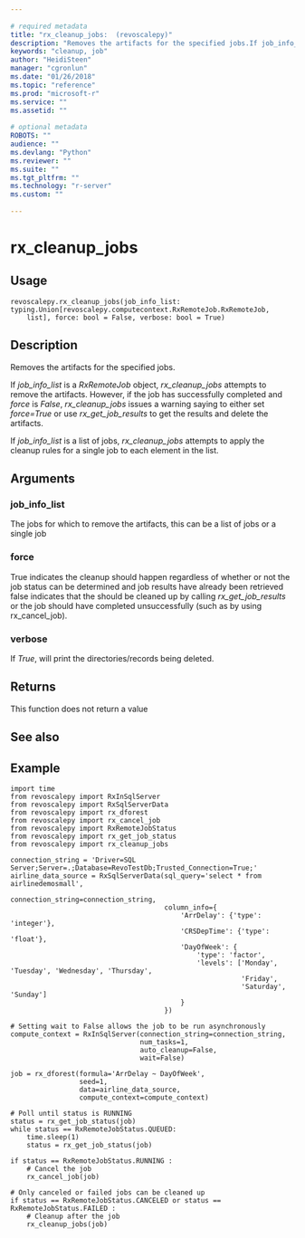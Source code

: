 ```yaml
--- 
 
# required metadata 
title: "rx_cleanup_jobs:  (revoscalepy)" 
description: "Removes the artifacts for the specified jobs.If job_info_list is a RxRemoteJob object, rx_cleanup_jobs attempts to remove the artifacts. However, if the job has successfully completed and force is False, rx_cleanup_jobs issues a warning saying to either set force=True or use rx_get_job_results to get the results and delete the artifacts.If job_info_list is a list of jobs, rx_cleanup_jobs attempts to apply the cleanup rules for a single job to each element in the list." 
keywords: "cleanup, job" 
author: "HeidiSteen" 
manager: "cgronlun" 
ms.date: "01/26/2018" 
ms.topic: "reference" 
ms.prod: "microsoft-r" 
ms.service: "" 
ms.assetid: "" 
 
# optional metadata 
ROBOTS: "" 
audience: "" 
ms.devlang: "Python" 
ms.reviewer: "" 
ms.suite: "" 
ms.tgt_pltfrm: "" 
ms.technology: "r-server" 
ms.custom: "" 
 
---
```


# rx_cleanup_jobs


 


## Usage



```
revoscalepy.rx_cleanup_jobs(job_info_list: typing.Union[revoscalepy.computecontext.RxRemoteJob.RxRemoteJob,
    list], force: bool = False, verbose: bool = True)
```





## Description

Removes the artifacts for the specified jobs.

If *job_info_list* is a *RxRemoteJob* object, *rx_cleanup_jobs* attempts to remove the artifacts. However, if
the job has successfully completed and *force* is *False*, *rx_cleanup_jobs* issues a warning saying to either
set *force=True* or use *rx_get_job_results* to get the results and delete the artifacts.

If *job_info_list* is a list of jobs, *rx_cleanup_jobs* attempts to apply the cleanup rules for a single job to
each element in the list.


## Arguments


### job_info_list

The jobs for which to remove the artifacts, this can be a list of jobs or a single job


### force

True indicates the cleanup should happen regardless of whether or not the job status can be determined
and job results have already been retrieved false indicates that the should be cleaned up by calling
*rx_get_job_results* or the job should have completed unsuccessfully (such as by using rx_cancel_job).


### verbose

If *True*, will print the directories/records being deleted.


## Returns

This function does not return a value


## See also


## Example



```
import time
from revoscalepy import RxInSqlServer
from revoscalepy import RxSqlServerData
from revoscalepy import rx_dforest
from revoscalepy import rx_cancel_job
from revoscalepy import RxRemoteJobStatus
from revoscalepy import rx_get_job_status
from revoscalepy import rx_cleanup_jobs

connection_string = 'Driver=SQL Server;Server=.;Database=RevoTestDb;Trusted_Connection=True;'
airline_data_source = RxSqlServerData(sql_query='select * from airlinedemosmall',
                                      connection_string=connection_string,
                                      column_info={
                                          'ArrDelay': {'type': 'integer'},
                                          'CRSDepTime': {'type': 'float'},
                                          'DayOfWeek': {
                                              'type': 'factor',
                                              'levels': ['Monday', 'Tuesday', 'Wednesday', 'Thursday',
                                                         'Friday',
                                                         'Saturday', 'Sunday']
                                          }
                                      })

# Setting wait to False allows the job to be run asynchronously
compute_context = RxInSqlServer(connection_string=connection_string,
                                num_tasks=1,
                                auto_cleanup=False,
                                wait=False)

job = rx_dforest(formula='ArrDelay ~ DayOfWeek',
                 seed=1,
                 data=airline_data_source,
                 compute_context=compute_context)

# Poll until status is RUNNING
status = rx_get_job_status(job)
while status == RxRemoteJobStatus.QUEUED:
    time.sleep(1)
    status = rx_get_job_status(job)

if status == RxRemoteJobStatus.RUNNING :
    # Cancel the job
    rx_cancel_job(job)

# Only canceled or failed jobs can be cleaned up
if status == RxRemoteJobStatus.CANCELED or status == RxRemoteJobStatus.FAILED :
    # Cleanup after the job
    rx_cleanup_jobs(job)
```

